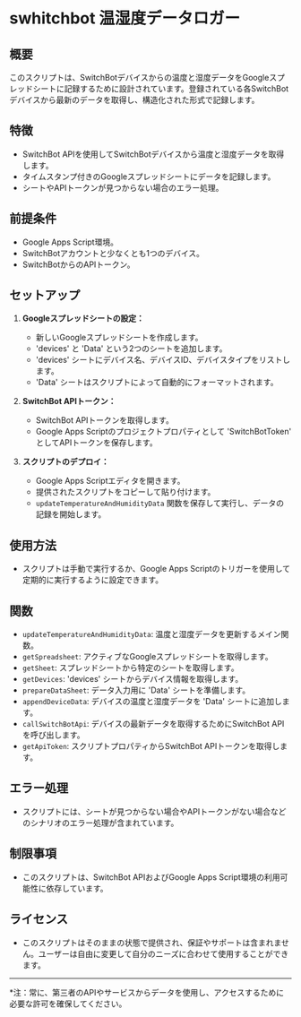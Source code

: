 # swhitchbot 温湿度データロガー

## 概要
このスクリプトは、SwitchBotデバイスからの温度と湿度データをGoogleスプレッドシートに記録するために設計されています。登録されている各SwitchBotデバイスから最新のデータを取得し、構造化された形式で記録します。

## 特徴
- SwitchBot APIを使用してSwitchBotデバイスから温度と湿度データを取得します。
- タイムスタンプ付きのGoogleスプレッドシートにデータを記録します。
- シートやAPIトークンが見つからない場合のエラー処理。

## 前提条件
- Google Apps Script環境。
- SwitchBotアカウントと少なくとも1つのデバイス。
- SwitchBotからのAPIトークン。

## セットアップ
1. **Googleスプレッドシートの設定：**
   - 新しいGoogleスプレッドシートを作成します。
   - 'devices' と 'Data' という2つのシートを追加します。
   - 'devices' シートにデバイス名、デバイスID、デバイスタイプをリストします。
   - 'Data' シートはスクリプトによって自動的にフォーマットされます。

2. **SwitchBot APIトークン：**
   - SwitchBot APIトークンを取得します。
   - Google Apps Scriptのプロジェクトプロパティとして 'SwitchBotToken' としてAPIトークンを保存します。

3. **スクリプトのデプロイ：**
   - Google Apps Scriptエディタを開きます。
   - 提供されたスクリプトをコピーして貼り付けます。
   - `updateTemperatureAndHumidityData` 関数を保存して実行し、データの記録を開始します。

## 使用方法
- スクリプトは手動で実行するか、Google Apps Scriptのトリガーを使用して定期的に実行するように設定できます。

## 関数
- `updateTemperatureAndHumidityData`: 温度と湿度データを更新するメイン関数。
- `getSpreadsheet`: アクティブなGoogleスプレッドシートを取得します。
- `getSheet`: スプレッドシートから特定のシートを取得します。
- `getDevices`: 'devices' シートからデバイス情報を取得します。
- `prepareDataSheet`: データ入力用に 'Data' シートを準備します。
- `appendDeviceData`: デバイスの温度と湿度データを 'Data' シートに追加します。
- `callSwitchBotApi`: デバイスの最新データを取得するためにSwitchBot APIを呼び出します。
- `getApiToken`: スクリプトプロパティからSwitchBot APIトークンを取得します。

## エラー処理
- スクリプトには、シートが見つからない場合やAPIトークンがない場合などのシナリオのエラー処理が含まれています。

## 制限事項
- このスクリプトは、SwitchBot APIおよびGoogle Apps Script環境の利用可能性に依存しています。

## ライセンス
- このスクリプトはそのままの状態で提供され、保証やサポートは含まれません。ユーザーは自由に変更して自分のニーズに合わせて使用することができます。

---

*注：常に、第三者のAPIやサービスからデータを使用し、アクセスするために必要な許可を確保してください。
